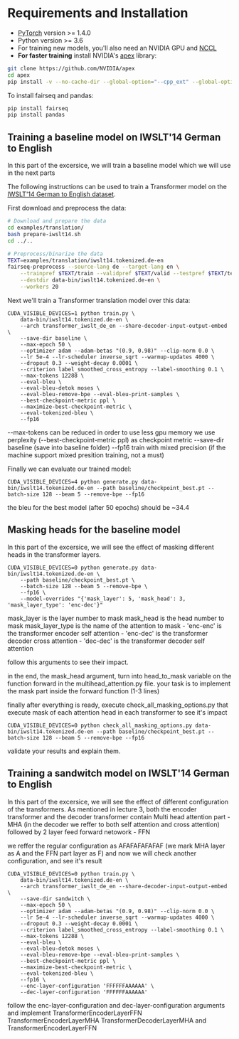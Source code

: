 
# Requirements and Installation

* [PyTorch](http://pytorch.org/) version >= 1.4.0
* Python version >= 3.6
* For training new models, you'll also need an NVIDIA GPU and [NCCL](https://github.com/NVIDIA/nccl)
* **For faster training** install NVIDIA's [apex](https://github.com/NVIDIA/apex) library:
```bash
git clone https://github.com/NVIDIA/apex
cd apex
pip install -v --no-cache-dir --global-option="--cpp_ext" --global-option="--cuda_ext" --global-option="--deprecated_fused_adam" --global-option="--xentropy" --global-option="--fast_multihead_attn" ./
```

To install fairseq and pandas:
```bash
pip install fairseq
pip install pandas
```

## Training a baseline model on IWSLT'14 German to English
In this part of the excersice, we will train a baseline model which we will use in the next parts

The following instructions can be used to train a Transformer model on the [IWSLT'14 German to English dataset](http://workshop2014.iwslt.org/downloads/proceeding.pdf).

First download and preprocess the data:
```bash
# Download and prepare the data
cd examples/translation/
bash prepare-iwslt14.sh
cd ../..

# Preprocess/binarize the data
TEXT=examples/translation/iwslt14.tokenized.de-en
fairseq-preprocess --source-lang de --target-lang en \
    --trainpref $TEXT/train --validpref $TEXT/valid --testpref $TEXT/test \
    --destdir data-bin/iwslt14.tokenized.de-en \
    --workers 20
```

Next we'll train a Transformer translation model over this data:
```
CUDA_VISIBLE_DEVICES=1 python train.py \
    data-bin/iwslt14.tokenized.de-en \
    --arch transformer_iwslt_de_en --share-decoder-input-output-embed \
    --save-dir baseline \
    --max-epoch 50 \
    --optimizer adam --adam-betas "(0.9, 0.98)" --clip-norm 0.0 \
    --lr 5e-4 --lr-scheduler inverse_sqrt --warmup-updates 4000 \
    --dropout 0.3 --weight-decay 0.0001 \
    --criterion label_smoothed_cross_entropy --label-smoothing 0.1 \
    --max-tokens 12288 \
    --eval-bleu \
    --eval-bleu-detok moses \
    --eval-bleu-remove-bpe --eval-bleu-print-samples \
    --best-checkpoint-metric ppl \
    --maximize-best-checkpoint-metric \
    --eval-tokenized-bleu \
    --fp16
```

--max-tokens can be reduced in order to use less gpu memory
we use perplexity (--best-checkpoint-metric ppl) as checkpoint metric
--save-dir baseline (save into baseline folder)
--fp16 train with mixed precision (if the machine support mixed presition training, not a must)

Finally we can evaluate our trained model:
```
CUDA_VISIBLE_DEVICES=4 python generate.py data-bin/iwslt14.tokenized.de-en --path baseline/checkpoint_best.pt --batch-size 128 --beam 5 --remove-bpe --fp16
```

the bleu for the best model (after 50 epochs) should be ~34.4

## Masking heads for the baseline model

In this part of the excersice, we will see the effect of masking different heads in the transformer layers.

```
CUDA_VISIBLE_DEVICES=0 python generate.py data-bin/iwslt14.tokenized.de-en \
    --path baseline/checkpoint_best.pt \
    --batch-size 128 --beam 5 --remove-bpe \
    --fp16 \
    --model-overrides "{'mask_layer': 5, 'mask_head': 3, 'mask_layer_type': 'enc-dec'}"
```
mask_layer is the layer number to mask
mask_head is the head number to mask
mask_layer_type is the name of the attention to mask - 'enc-enc' is the transformer encoder self attention
													 - 'enc-dec' is the transformer decoder cross attention
													 - 'dec-dec' is the transformer decoder self attention

follow this arguments to see their impact.

in the end, the mask_head argument, turn into head_to_mask variable on the function forward in the multihead_attention.py file.
your task is to implement the mask part inside the forward function (1-3 lines)

finally after everything is ready, execute check_all_masking_options.py that execute mask of each attention head in each transformer to see it's impact

```
CUDA_VISIBLE_DEVICES=0 python check_all_masking_options.py data-bin/iwslt14.tokenized.de-en --path baseline/checkpoint_best.pt --batch-size 128 --beam 5 --remove-bpe --fp16
```

validate your results and explain them.

## Training a sandwitch model on IWSLT'14 German to English

In this part of the excersice, we will see the effect of different configuration of the transformers.
As mentioned in lecture 3, both the encoder transformer and the decoder transformer contain Multi head attention part - MHA (in the decoder we reffer to
both self attention and cross attention) followed by 2 layer feed forward netowork - FFN

we reffer the regular configuration as AFAFAFAFAFAF (we mark MHA layer as A and the FFN part layer as F)
and now we will check another configuration, and see it's result

```
CUDA_VISIBLE_DEVICES=0 python train.py \
    data-bin/iwslt14.tokenized.de-en \
    --arch transformer_iwslt_de_en --share-decoder-input-output-embed \
    --save-dir sandwitch \
    --max-epoch 50 \
    --optimizer adam --adam-betas "(0.9, 0.98)" --clip-norm 0.0 \
    --lr 5e-4 --lr-scheduler inverse_sqrt --warmup-updates 4000 \
    --dropout 0.3 --weight-decay 0.0001 \
    --criterion label_smoothed_cross_entropy --label-smoothing 0.1 \
    --max-tokens 12288 \
    --eval-bleu \
    --eval-bleu-detok moses \
    --eval-bleu-remove-bpe --eval-bleu-print-samples \
    --best-checkpoint-metric ppl \
    --maximize-best-checkpoint-metric \
    --eval-tokenized-bleu \
    --fp16 \
    --enc-layer-configuration 'FFFFFFAAAAAA' \
    --dec-layer-configuration 'FFFFFFAAAAAA'
```

follow the enc-layer-configuration and dec-layer-configuration arguments and implement TransformerEncoderLayerFFN TransformerEncoderLayerMHA 
TransformerDecoderLayerMHA and TransformerEncoderLayerFFN
